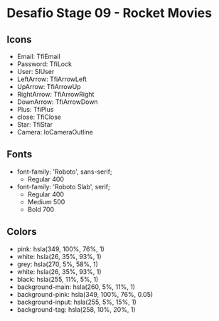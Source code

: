 # Desafio Stage 09 - Rocket Movies

## Icons

- Email: TfiEmail
- Password: TfiLock
- User: SlUser
- LeftArrow: TfiArrowLeft
- UpArrow: TfiArrowUp
- RightArrow: TfiArrowRight
- DownArrow: TfiArrowDown
- Plus: TfiPlus
- close: TfiClose
- Star: TfiStar
- Camera: IoCameraOutline

## Fonts

- font-family: 'Roboto', sans-serif;
  - Regular 400
- font-family: 'Roboto Slab', serif;
  - Regular 400
  - Medium 500
  - Bold 700


## Colors

- pink: hsla(349, 100%, 76%, 1)
- white: hsla(26, 35%, 93%, 1)
- grey: hsla(270, 5%, 58%, 1)
- white: hsla(26, 35%, 93%, 1)
- black: hsla(255, 11%, 5%, 1)
- background-main: hsla(260, 5%, 11%, 1)
- background-pink: hsla(349, 100%, 76%, 0.05)
- background-input: hsla(255, 5%, 15%, 1)
- background-tag: hsla(258, 10%, 20%, 1)


